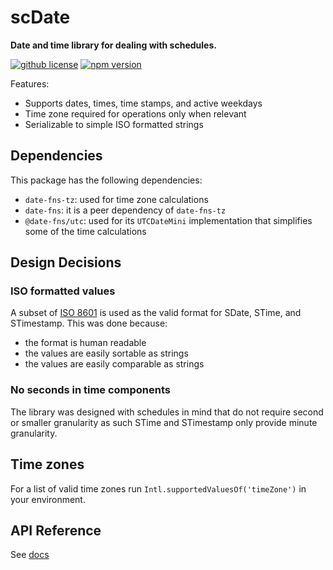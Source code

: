 # scDate

**Date and time library for dealing with schedules.**

[![github license](https://img.shields.io/github/license/ericvera/scdate.svg?style=flat-square)](https://github.com/ericvera/scdate/blob/master/LICENSE)
[![npm version](https://img.shields.io/npm/v/scdate.svg?style=flat-square)](https://npmjs.org/package/scdate)

Features:

- Supports dates, times, time stamps, and active weekdays
- Time zone required for operations only when relevant
- Serializable to simple ISO formatted strings

## Dependencies

This package has the following dependencies:

- `date-fns-tz`: used for time zone calculations
- `date-fns`: it is a peer dependency of `date-fns-tz`
- `@date-fns/utc`: used for its `UTCDateMini` implementation that simplifies some of the time calculations

## Design Decisions

### ISO formatted values

A subset of [ISO 8601](https://en.wikipedia.org/wiki/ISO_8601) is used as the valid format for SDate, STime, and STimestamp. This was done because:

- the format is human readable
- the values are easily sortable as strings
- the values are easily comparable as strings

### No seconds in time components

The library was designed with schedules in mind that do not require second or smaller granularity as such STime and STimestamp only provide minute granularity.

## Time zones

For a list of valid time zones run `Intl.supportedValuesOf('timeZone')` in your environment.

## API Reference

See [docs](docs/README.md)

